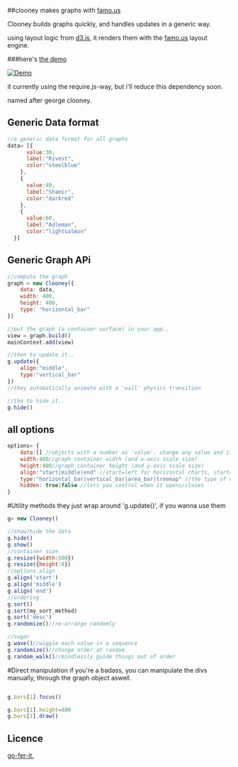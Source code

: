 
##clooney makes graphs with [famo.us](http://famo.us)

Clooney builds graphs quickly, and handles updates in a generic way.

using layout logic from [d3.js](http://d3js.org), it renders them with the [famo.us](http://famo.us) layout engine.

###here's [the demo](https://rawgit.com/spencermountain/clooney/master/demo/index.html)

[![Demo](https://s3.amazonaws.com/spencermounta.in/portfolio/assets/treemap.gif)](https://rawgit.com/spencermountain/clooney/master/demo/index.html)


it currently using the require.js-way, but i'll reduce this dependency soon.

named after george clooney.

## Generic Data format
```javascript
//a generic data format for all graphs
data= [{
	  value:30,
	  label:"Rivest",
	  color:"steelblue"
	},
	{
	  value:40,
	  label:"Shamir",
	  color:"darkred"
	},
	{
	  value:60,
	  label:"Adleman",
	  color:"lightsalmon"
  }]
```
## Generic Graph APi
```javascript
//compute the graph
graph = new Clooney({
	data: data,
	width: 400,
	height: 400,
	type: "horizontal_bar"
})

//put the graph (a container surface) in your app..
view = graph.build()
mainContext.add(view)

//then to update it..
g.update({
	align:"middle",
	type:"vertical_bar"
})
//they automatically animate with a 'wall' physics transition

//the to hide it..
g.hide()
```

## all options
```javascript
options= {
	data:[] //objects with a number as 'value'. change any value and it updates intellegently
	width:400//graph container width (and x-axis scale size)
	height:400//graph container height (and y-axis scale size)
	align:"start|middle|end" //start=left for horizontal charts, start=bottom for vertical charts
	type:"horizontal_bar|vertical_bar|area_bar|treemap" //the type of chart
	hidden: true|false //lets you control when it opens/closes
}
```

#Utility methods
they just wrap around 'g.update()', if you wanna use them
```javascript
g= new Clooney()

//show/hide the data
g.hide()
g.show()
//container size
g.resize({width:500})
g.resize({height:0})
//options.align
g.align('start')
g.align('middle')
g.align('end')
//ordering
g.sort()
g.sort(my_sort_method)
g.sort('desc')
g.randomize()//re-arrange randomly

//sugar
g.wave()//wiggle each value in a sequence
g.randomize()//change order at random
g.random_walk()//mindlessly guide things out of order
```

#Direct manipulation
if you're a badass, you can manipulate the divs manually, through the graph object aswell.
```javascript

g.bars[1].focus()

g.bars[1].height=800
g.bars[1].draw()
```

## Licence
[go-fer-it.](http://www.wtfpl.net/txt/copying/)